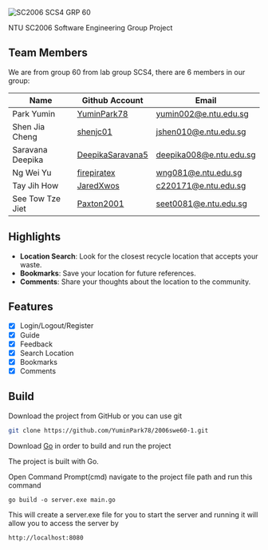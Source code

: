    ![SC2006 SCS4 GRP 60](https://github.com/user-attachments/assets/45797068-ed8d-492f-8f4a-eb4f0fe039c5)

NTU SC2006 Software Engineering Group Project

## Team Members

We are from group 60 from lab group SCS4, there are 6 members in our group:

| Name              | Github Account                                           | Email                 |
|-------------------|----------------------------------------------------------|-----------------------|
| Park Yumin       | [YuminPark78](https://github.com/YuminPark78)            | [yumin002@e.ntu.edu.sg](mailto:yumin002@e.ntu.edu.sg) |
| Shen Jia Cheng    | [shenjc01](https://github.com/shenjc01)                  | [jshen010@e.ntu.edu.sg](mailto:jshen010@e.ntu.edu.sg) |
| Saravana Deepika  | [DeepikaSaravana5](https://github.com/DeepikaSaravanan5) | [deepika008@e.ntu.edu.sg](mailto:deepika008@e.ntu.edu.sg) |
| Ng Wei Yu         | [firepiratex](https://github.com/firepiratex)            | [wng081@e.ntu.edu.sg](mailto:wng081@e.ntu.edu.sg)  |
| Tay Jih How       | [JaredXwos](https://github.com/JaredXwos)                | [c220171@e.ntu.edu.sg](mailto:c220171@e.ntu.edu.sg)  |
| See Tow Tze Jiet  | [Paxton2001](https://github.com/Paxton2001)              | [seet0081@e.ntu.edu.sg](mailto:seet0081@e.ntu.edu.sg)  |

## Highlights

- **Location Search**: Look for the closest recycle location that accepts your waste.
- **Bookmarks**: Save your location for future references.
- **Comments**: Share your thoughts about the location to the community.

## Features

- [x] Login/Logout/Register
- [x] Guide
- [x] Feedback
- [x] Search Location
- [x] Bookmarks
- [x] Comments 

## Build

Download the project from GitHub or you can use git

```bash
git clone https://github.com/YuminPark78/2006swe60-1.git
```

Download [Go](https://go.dev/doc/install) in order to build and run the project

The project is built with Go.

Open Command Prompt(cmd) navigate to the project file path and run this command

```go build -o server.exe main.go```

This will create a server.exe file for you to start the server and running it will allow you to access the server by

```http://localhost:8080```

